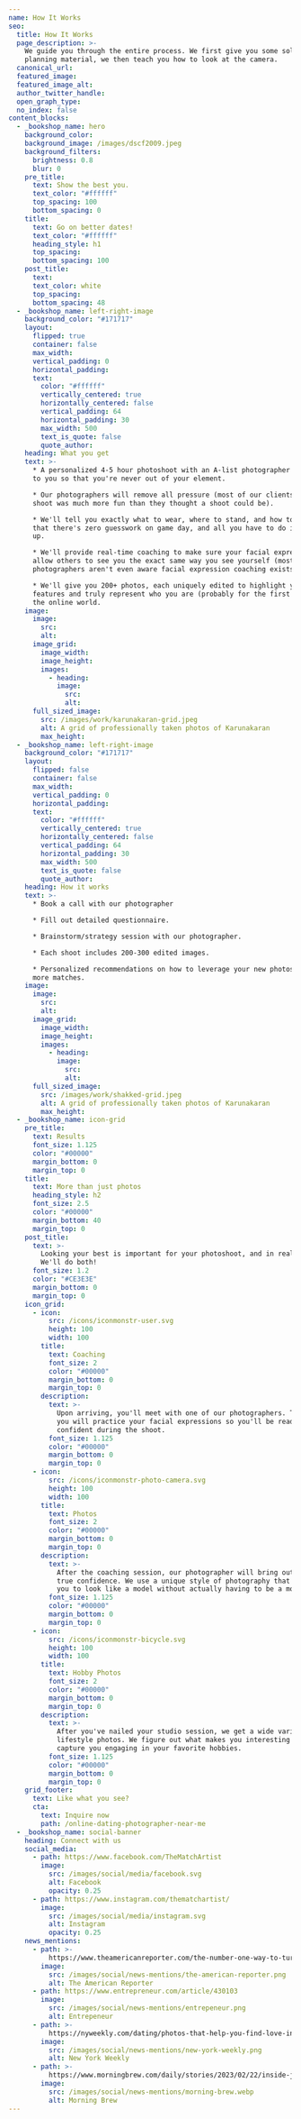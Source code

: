 ```yaml
---
name: How It Works
seo:
  title: How It Works
  page_description: >-
    We guide you through the entire process. We first give you some solid
    planning material, we then teach you how to look at the camera.
  canonical_url:
  featured_image:
  featured_image_alt:
  author_twitter_handle:
  open_graph_type:
  no_index: false
content_blocks:
  - _bookshop_name: hero
    background_color:
    background_image: /images/dscf2009.jpeg
    background_filters:
      brightness: 0.8
      blur: 0
    pre_title:
      text: Show the best you.
      text_color: "#ffffff"
      top_spacing: 100
      bottom_spacing: 0
    title:
      text: Go on better dates!
      text_color: "#ffffff"
      heading_style: h1
      top_spacing:
      bottom_spacing: 100
    post_title:
      text:
      text_color: white
      top_spacing:
      bottom_spacing: 48
  - _bookshop_name: left-right-image
    background_color: "#171717"
    layout:
      flipped: true
      container: false
      max_width:
      vertical_padding: 0
      horizontal_padding:
      text:
        color: "#ffffff"
        vertically_centered: true
        horizontally_centered: false
        vertical_padding: 64
        horizontal_padding: 30
        max_width: 500
        text_is_quote: false
        quote_author:
    heading: What you get
    text: >-
      * A personalized 4-5 hour photoshoot with an A-list photographer who comes
      to you so that you're never out of your element.

      * Our photographers will remove all pressure (most of our clients say the
      shoot was much more fun than they thought a shoot could be).

      * We'll tell you exactly what to wear, where to stand, and how to act so
      that there's zero guesswork on game day, and all you have to do is show
      up.

      * We'll provide real-time coaching to make sure your facial expressions
      allow others to see you the exact same way you see yourself (most
      photographers aren't even aware facial expression coaching exists).

      * We'll give you 200+ photos, each uniquely edited to highlight your best
      features and truly represent who you are (probably for the first time) to
      the online world.
    image:
      image:
        src:
        alt:
      image_grid:
        image_width:
        image_height:
        images:
          - heading:
            image:
              src:
              alt:
      full_sized_image:
        src: /images/work/karunakaran-grid.jpeg
        alt: A grid of professionally taken photos of Karunakaran
        max_height:
  - _bookshop_name: left-right-image
    background_color: "#171717"
    layout:
      flipped: false
      container: false
      max_width:
      vertical_padding: 0
      horizontal_padding:
      text:
        color: "#ffffff"
        vertically_centered: true
        horizontally_centered: false
        vertical_padding: 64
        horizontal_padding: 30
        max_width: 500
        text_is_quote: false
        quote_author:
    heading: How it works
    text: >-
      * Book a call with our photographer

      * Fill out detailed questionnaire.

      * Brainstorm/strategy session with our photographer.

      * Each shoot includes 200-300 edited images.

      * Personalized recommendations on how to leverage your new photos to get
      more matches.
    image:
      image:
        src:
        alt:
      image_grid:
        image_width:
        image_height:
        images:
          - heading:
            image:
              src:
              alt:
      full_sized_image:
        src: /images/work/shakked-grid.jpeg
        alt: A grid of professionally taken photos of Karunakaran
        max_height:
  - _bookshop_name: icon-grid
    pre_title:
      text: Results
      font_size: 1.125
      color: "#00000"
      margin_bottom: 0
      margin_top: 0
    title:
      text: More than just photos
      heading_style: h2
      font_size: 2.5
      color: "#00000"
      margin_bottom: 40
      margin_top: 0
    post_title:
      text: >-
        Looking your best is important for your photoshoot, and in real life.
        We'll do both!
      font_size: 1.2
      color: "#CE3E3E"
      margin_bottom: 0
      margin_top: 0
    icon_grid:
      - icon:
          src: /icons/iconmonstr-user.svg
          height: 100
          width: 100
        title:
          text: Coaching
          font_size: 2
          color: "#00000"
          margin_bottom: 0
          margin_top: 0
        description:
          text: >-
            Upon arriving, you'll meet with one of our photographers. Together,
            you will practice your facial expressions so you'll be ready to look
            confident during the shoot.
          font_size: 1.125
          color: "#00000"
          margin_bottom: 0
          margin_top: 0
      - icon:
          src: /icons/iconmonstr-photo-camera.svg
          height: 100
          width: 100
        title:
          text: Photos
          font_size: 2
          color: "#00000"
          margin_bottom: 0
          margin_top: 0
        description:
          text: >-
            After the coaching session, our photographer will bring out your
            true confidence. We use a unique style of photography that allows
            you to look like a model without actually having to be a model.
          font_size: 1.125
          color: "#00000"
          margin_bottom: 0
          margin_top: 0
      - icon:
          src: /icons/iconmonstr-bicycle.svg
          height: 100
          width: 100
        title:
          text: Hobby Photos
          font_size: 2
          color: "#00000"
          margin_bottom: 0
          margin_top: 0
        description:
          text: >-
            After you've nailed your studio session, we get a wide variety of
            lifestyle photos. We figure out what makes you interesting and
            capture you engaging in your favorite hobbies.
          font_size: 1.125
          color: "#00000"
          margin_bottom: 0
          margin_top: 0
    grid_footer:
      text: Like what you see?
      cta:
        text: Inquire now
        path: /online-dating-photographer-near-me
  - _bookshop_name: social-banner
    heading: Connect with us
    social_media:
      - path: https://www.facebook.com/TheMatchArtist
        image:
          src: /images/social/media/facebook.svg
          alt: Facebook
          opacity: 0.25
      - path: https://www.instagram.com/thematchartist/
        image:
          src: /images/social/media/instagram.svg
          alt: Instagram
          opacity: 0.25
    news_mentions:
      - path: >-
          https://www.theamericanreporter.com/the-number-one-way-to-turn-your-online-dating-profile-around-the-match-artist/
        image:
          src: /images/social/news-mentions/the-american-reporter.png
          alt: The American Reporter
      - path: https://www.entrepreneur.com/article/430103
        image:
          src: /images/social/news-mentions/entrepeneur.png
          alt: Entrepeneur
      - path: >-
          https://nyweekly.com/dating/photos-that-help-you-find-love-introducing-the-match-artist/
        image:
          src: /images/social/news-mentions/new-york-weekly.png
          alt: New York Weekly
      - path: >-
          https://www.morningbrew.com/daily/stories/2023/02/22/inside-jobs-dating-app-photographer-nick-friesen
        image:
          src: /images/social/news-mentions/morning-brew.webp
          alt: Morning Brew
---
```

